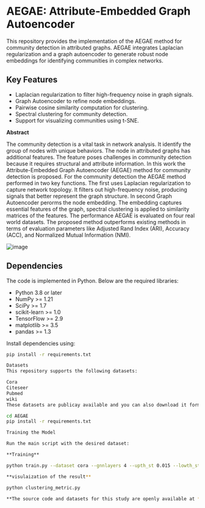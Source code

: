 # AEGAE: Attribute-Embedded Graph Autoencoder

This repository provides the implementation of the AEGAE method for community detection in attributed graphs. AEGAE integrates Laplacian regularization and a graph autoencoder to generate robust node embeddings for identifying communities in complex networks.

## Key Features
- Laplacian regularization to filter high-frequency noise in graph signals.
- Graph Autoencoder to refine node embeddings.
- Pairwise cosine similarity computation for clustering.
- Spectral clustering for community detection.
- Support for visualizing communities using t-SNE.


**Abstract**

The community detection is a vital task in network analysis. It identify the group of nodes with unique behaviors. The node in attributed graphs has additional features. The feature poses challenges in community detection because it requires structural and attribute information. In this work the Attribute-Embedded Graph Autoencoder (AEGAE) method for community detection is proposed. For the community detection the AEGAE method performed in two key functions. The first uses Laplacian regularization to capture network topology. It filters out high-frequency noise, producing signals that better represent the graph structure. In second Graph Autoencoder perorms the node embedding. The embedding captures essential features of the graph, spectral clustering is applied to similarity matrices of the features. The performance AEGAE is evaluated on four real world datasets. The proposed method outperforms existing methods in terms of evaluation parameters like Adjusted Rand Index (ARI), Accuracy (ACC), and Normalized Mutual Information (NMI). 

![image](https://github.com/user-attachments/assets/7068e857-2911-4201-99a4-67e5c8b480a3)


## Dependencies
The code is implemented in Python. Below are the required libraries:
- Python 3.8 or later
- NumPy >= 1.21
- SciPy >= 1.7
- scikit-learn >= 1.0
- TensorFlow >= 2.9
- matplotlib >= 3.5
- pandas >= 1.3

Install dependencies using:
```bash
pip install -r requirements.txt

Datasets
This repository supports the following datasets:

Cora
Citeseer
Pubmed
wiki
These datasets are publicay available and you can also download it form the data folder. Change the directory accordingly.

cd AEGAE
pip install -r requirements.txt

Training the Model

Run the main script with the desired dataset:

**Training**

python train.py --dataset cora --gnnlayers 4 --upth_st 0.015 --lowth_st 0.1 --upth_ed 0.001 --lowth_ed 0.5

**visulaization of the result**

python clustering_metric.py 

**The source code and datasets for this study are openly available at **https://doi.org/10.5281/zenodo.14038245****
